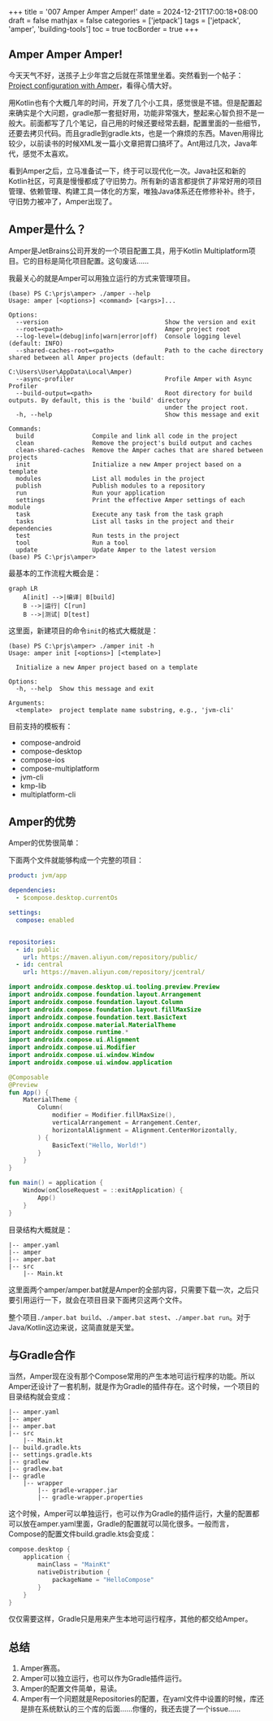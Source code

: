 +++
title = '007 Amper Amper Amper!'
date = 2024-12-21T17:00:18+08:00
draft = false
mathjax = false
categories = ['jetpack']
tags = ['jetpack', 'amper', 'building-tools']
toc = true
tocBorder = true
+++

## Amper Amper Amper!

今天天气不好，送孩子上少年宫之后就在茶馆里坐着。突然看到一个帖子：[Project configuration with Amper](https://www.jetbrains.com/help/kotlin-multiplatform-dev/amper.html)，看得心情大好。

用Kotlin也有个大概几年的时间，开发了几个小工具，感觉很是不错。但是配置起来确实是个大问题，gradle那一套挺好用，功能非常强大，整起来心智负担不是一般大。前面都写了几个笔记，自己用的时候还要经常去翻，配置里面的一些细节，还要去拷贝代码。而且gradle到gradle.kts，也是一个麻烦的东西。Maven用得比较少，以前读书的时候XML发一篇小文章把胃口搞坏了。Ant用过几次，Java年代，感觉不太喜欢。

看到Amper之后，立马准备试一下，终于可以现代化一次。Java社区和新的Kotlin社区，可真是慢慢都成了守旧势力。所有新的语言都提供了非常好用的项目管理、依赖管理、构建工具一体化的方案，唯独Java体系还在修修补补。终于，守旧势力被冲了，Amper出现了。

## Amper是什么？

Amper是JetBrains公司开发的一个项目配置工具，用于Kotlin Multiplatform项目。它的目标是简化项目配置。这句废话……

我最关心的就是Amper可以用独立运行的方式来管理项目。

```shell
(base) PS C:\prjs\amper> ./amper --help
Usage: amper [<options>] <command> [<args>]...

Options:
  --version                                Show the version and exit
  --root=<path>                            Amper project root
  --log-level=(debug|info|warn|error|off)  Console logging level (default: INFO)
  --shared-caches-root=<path>              Path to the cache directory shared between all Amper projects (default:
                                           C:\Users\User\AppData\Local\Amper)
  --async-profiler                         Profile Amper with Async Profiler
  --build-output=<path>                    Root directory for build outputs. By default, this is the 'build' directory
                                           under the project root.
  -h, --help                               Show this message and exit

Commands:
  build                Compile and link all code in the project
  clean                Remove the project's build output and caches
  clean-shared-caches  Remove the Amper caches that are shared between projects
  init                 Initialize a new Amper project based on a template
  modules              List all modules in the project
  publish              Publish modules to a repository
  run                  Run your application
  settings             Print the effective Amper settings of each module
  task                 Execute any task from the task graph
  tasks                List all tasks in the project and their dependencies
  test                 Run tests in the project
  tool                 Run a tool
  update               Update Amper to the latest version
(base) PS C:\prjs\amper>
```

最基本的工作流程大概会是：

```mermaid
graph LR
    A[init] -->|编译| B[build]
    B -->|运行| C[run]
    B -->|测试| D[test]
```
这里面，新建项目的命令`init`的格式大概就是：

```shell
(base) PS C:\prjs\amper> ./amper init -h
Usage: amper init [<options>] [<template>]

  Initialize a new Amper project based on a template

Options:
  -h, --help  Show this message and exit

Arguments:
  <template>  project template name substring, e.g., 'jvm-cli'
```

目前支持的模板有：
- compose-android 
- compose-desktop 
- compose-ios 
- compose-multiplatform 
- jvm-cli 
- kmp-lib 
- multiplatform-cli

## Amper的优势

Amper的优势很简单：

下面两个文件就能够构成一个完整的项目：

```yaml
product: jvm/app

dependencies:
  - $compose.desktop.currentOs

settings:
  compose: enabled


repositories:
  - id: public
    url: https://maven.aliyun.com/repository/public/
  - id: central
    url: https://maven.aliyun.com/repository/jcentral/
```

```kotlin
import androidx.compose.desktop.ui.tooling.preview.Preview
import androidx.compose.foundation.layout.Arrangement
import androidx.compose.foundation.layout.Column
import androidx.compose.foundation.layout.fillMaxSize
import androidx.compose.foundation.text.BasicText
import androidx.compose.material.MaterialTheme
import androidx.compose.runtime.*
import androidx.compose.ui.Alignment
import androidx.compose.ui.Modifier
import androidx.compose.ui.window.Window
import androidx.compose.ui.window.application

@Composable
@Preview
fun App() {
    MaterialTheme {
        Column(
            modifier = Modifier.fillMaxSize(),
            verticalArrangement = Arrangement.Center,
            horizontalAlignment = Alignment.CenterHorizontally,
        ) {
            BasicText("Hello, World!")
        }
    }
}

fun main() = application {
    Window(onCloseRequest = ::exitApplication) {
        App()
    }
}
```

目录结构大概就是：

```
|-- amper.yaml
|-- amper
|-- amper.bat
|-- src
    |-- Main.kt
```

这里面两个amper/amper.bat就是Amper的全部内容，只需要下载一次，之后只要引用运行一下，就会在项目目录下面拷贝这两个文件。

整个项目`./amper.bat build`、`./amper.bat stest`、`./amper.bat run`。对于Java/Kotlin这边来说，这简直就是天堂。

## 与Gradle合作

当然，Amper现在没有那个Compose常用的产生本地可运行程序的功能。所以Amper还设计了一套机制，就是作为Gradle的插件存在。这个时候，一个项目的目录结构就会变成：

```
|-- amper.yaml
|-- amper
|-- amper.bat
|-- src
    |-- Main.kt
|-- build.gradle.kts
|-- settings.gradle.kts
|-- gradlew
|-- gradlew.bat
|-- gradle
    |-- wrapper
        |-- gradle-wrapper.jar
        |-- gradle-wrapper.properties
```

这个时候，Amper可以单独运行，也可以作为Gradle的插件运行，大量的配置都可以放在amper.yaml里面，Gradle的配置就可以简化很多。一般而言，Compose的配置文件build.gradle.kts会变成：

```kotlin
compose.desktop {
    application {
        mainClass = "MainKt"
        nativeDistribution {
            packageName = "HelloCompose"
        }
    }
}
```
仅仅需要这样，Gradle只是用来产生本地可运行程序，其他的都交给Amper。

## 总结

1. Amper赛高。
2. Amper可以独立运行，也可以作为Gradle插件运行。
3. Amper的配置文件简单，易读。
4. Amper有一个问题就是Repositories的配置，在yaml文件中设置的时候，库还是排在系统默认的三个库的后面……你懂的，我还去提了一个issue……

